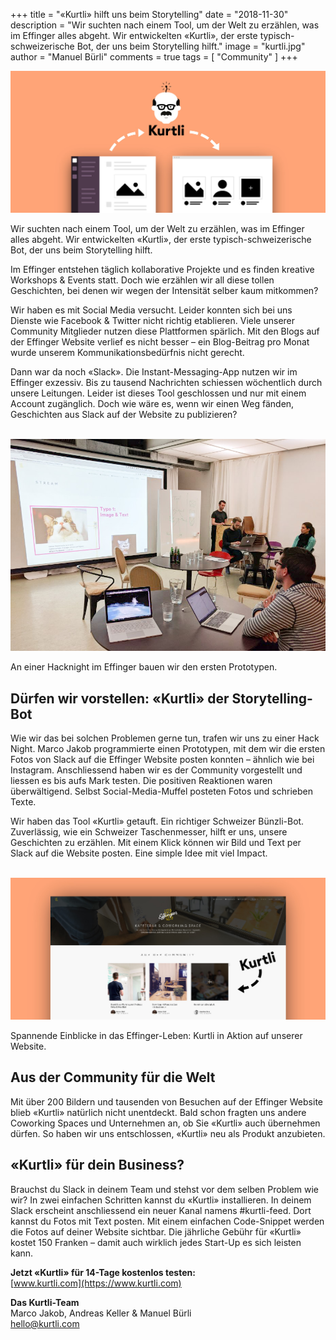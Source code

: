+++
title = "«Kurtli» hilft uns beim Storytelling"
date = "2018-11-30"
description = "Wir suchten nach einem Tool, um der Welt zu erzählen, was im Effinger alles abgeht. Wir entwickelten «Kurtli», der erste typisch-schweizerische Bot, der uns beim Storytelling hilft."
image = "kurtli.jpg"
author = "Manuel Bürli"
comments = true
tags = [ "Community" ]
+++

![Kiste](kurtli.jpg)

<div class="lead">
Wir suchten nach einem Tool, um der Welt zu erzählen, was im Effinger alles abgeht. Wir entwickelten «Kurtli», der erste typisch-schweizerische Bot, der uns beim Storytelling hilft.
</div>

Im Effinger entstehen täglich kollaborative Projekte und es finden kreative Workshops & Events statt. Doch wie erzählen wir all diese tollen Geschichten, bei denen wir wegen der Intensität selber kaum mitkommen?

Wir haben es mit Social Media versucht. Leider konnten sich bei uns Dienste wie Facebook & Twitter nicht richtig etablieren. Viele unserer Community Mitglieder nutzen diese Plattformen spärlich. Mit den Blogs auf der Effinger Website verlief es nicht besser – ein Blog-Beitrag pro Monat wurde unserem Kommunikationsbedürfnis nicht gerecht.

Dann war da noch «Slack». Die Instant-Messaging-App nutzen wir im Effinger exzessiv. Bis zu tausend Nachrichten schiessen wöchentlich durch unsere Leitungen. Leider ist dieses Tool geschlossen und nur mit einem Account zugänglich. Doch wie wäre es, wenn wir einen Weg fänden, Geschichten aus Slack auf der Website zu publizieren?
<br>
<br>

![Hacknight im Effinger](hacknight.jpg)
<p class="image-caption">An einer Hacknight im Effinger bauen wir den ersten Prototypen.</p>

## Dürfen wir vorstellen: «Kurtli» der Storytelling-Bot

Wie wir das bei solchen Problemen gerne tun, trafen wir uns zu einer Hack Night. Marco Jakob programmierte einen Prototypen, mit dem wir die ersten Fotos von Slack auf die Effinger Website posten konnten – ähnlich wie bei Instagram. Anschliessend haben wir es der Community vorgestellt und liessen es bis aufs Mark testen. Die positiven Reaktionen waren überwältigend. Selbst Social-Media-Muffel posteten Fotos und schrieben Texte. 

Wir haben das Tool «Kurtli» getauft. Ein richtiger Schweizer Bünzli-Bot. Zuverlässig, wie ein Schweizer Taschenmesser, hilft er uns, unsere Geschichten zu erzählen. Mit einem Klick können wir Bild und Text per Slack auf die Website posten. Eine simple Idee mit viel Impact.
<br>
<br>

![Kurtli in Aktion!](kurtli-live.jpg) 
<p class="image-caption">Spannende Einblicke in das Effinger-Leben: Kurtli in Aktion auf unserer Website.</p>

## Aus der Community für die Welt

Mit über 200 Bildern und tausenden von Besuchen auf der Effinger Website blieb «Kurtli» natürlich nicht unentdeckt. Bald schon fragten uns andere Coworking Spaces und Unternehmen an, ob Sie «Kurtli» auch übernehmen dürfen. So haben wir uns entschlossen, «Kurtli» neu als Produkt anzubieten. 


## «Kurtli» für dein Business?

Brauchst du Slack in deinem Team und stehst vor dem selben Problem wie wir? In zwei einfachen Schritten kannst du «Kurtli» installieren. In deinem Slack erscheint anschliessend ein neuer Kanal namens #kurtli-feed. Dort kannst du Fotos mit Text posten. Mit einem einfachen Code-Snippet werden die Fotos auf deiner Website sichtbar. Die jährliche Gebühr für «Kurtli» kostet 150 Franken – damit auch wirklich jedes Start-Up es sich leisten kann.

**Jetzt «Kurtli» für 14-Tage kostenlos testen:**   
[www.kurtli.com](https://www.kurtli.com)

**Das Kurtli-Team**   
Marco Jakob, Andreas Keller & Manuel Bürli   
[hello@kurtli.com](mailto:hello@kurtli.com)